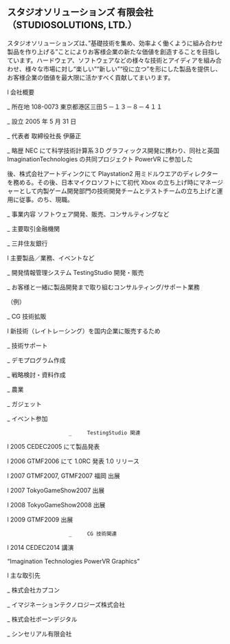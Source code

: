 ## スタジオソリューションズ 有限会社 （STUDIOSOLUTIONS, LTD.）

 

スタジオソリューションズは、”基礎技術を集め、効率よく働くように組み合わせ製品を作り上げる”ことによりお客様企業の新たな価値を創造することを目指しています。ハードウェア、ソフトウェアなどの様々な技術とアイディアを組み合わせ、様々な市場に対し“楽しい”“新しい”“役に立つ”を形にした製品を提供し、お客様企業の価値を最大限に活かすべく貢献してまいります。

 

l   会社概要

_   所在地 108-0073 東京都港区三田５－１３－８－４１１

_   設立 2005 年 5 月 31 日

_   代表者 取締役社長 伊藤正

_   略歴 NEC にて科学技術計算系３D グラフィックス開発に携わり、同社と英国 ImaginationTechnologies の共同プロジェクト PowerVR に参加した

後、株式会社アートディンクにて Playstation2 用ミドルウエアのディレクターを務める。その後、日本マイクロソフトにて初代 Xbox の立ち上げ時にマネージャーとして内製ゲーム開発部門の技術開発チームとテストチームの立ち上げと運用に従事。のち、現職。

_   事業内容 ソフトウェア開発、販売、コンサルティングなど

_   主要取引金融機関

_  三井住友銀行

 

l   主要製品／業務、イベントなど

_   開発情報管理システム TestingStudio 開発・販売

_   お客様と一緒に製品開発まで取り組むコンサルティング/サポート業務

 

（例）

_  CG 技術拡販

l   新技術（レイトレーシング）を国内企業に販売するため

_   技術サポート

_   デモプログラム作成

_   戦略検討・資料作成

_  農業

_  ガジェット

_   イベント参加

                        _     TestingStudio 関連

l   2005 CEDEC2005 にて製品発表

l   2006 GTMF2006 にて 1.0RC 発表 1.0 リリース

l   2007 GTMF2007, GTMF2007 福岡 出展

l   2007 TokyoGameShow2007 出展

l   2008 TokyoGameShow2008 出展

l   2009 GTMF2009 出展

                        _     CG 技術関連

l   2014  CEDEC2014 講演

“Imagination Technologies PowerVR Graphics”  

 

l   主な取引先

_   株式会社カプコン

_   イマジネーションテクノロジーズ株式会社

_   株式会社ボーンデジタル

_   シンセリアル有限会社

